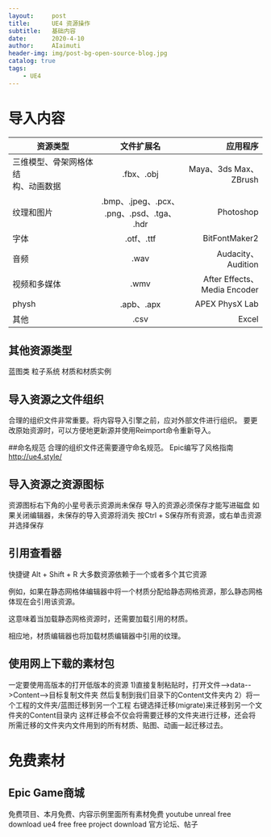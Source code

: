```yaml
---
layout:     post
title:      UE4 资源操作
subtitle:   基础内容
date:       2020-4-10
author:     AIaimuti
header-img: img/post-bg-open-source-blog.jpg
catalog: true
tags:
    - UE4 
---
```


# 导入内容

资源类型|文件扩展名|应用程序
--|:--:|--:
三维模型、骨架网格体结<br>构、动画数据|.fbx、.obj|Maya、3ds Max、<br>ZBrush
纹理和图片|.bmp、.jpeg、.pcx、<br>.png、.psd、.tga、<br>.hdr|Photoshop
字体|.otf、.ttf|BitFontMaker2
音频|.wav|Audacity、Audition
视频和多媒体|.wmv|After Effects、<br>Media Encoder
physh|.apb、.apx|APEX PhysX Lab
其他|.csv|Excel

## 其他资源类型
蓝图类
粒子系统
材质和材质实例

## 导入资源之文件组织
合理的组织文件非常重要。将内容导入引擎之前，应对外部文件进行组织。
要更改原始资源时，可以方便地更新源并使用Reimport命令重新导入。

##命名规范
合理的组织文件还需要遵守命名规范。
Epic编写了风格指南
http://ue4.style/

## 导入资源之资源图标  
资源图标右下角的小星号表示资源尚未保存
导入的资源必须保存才能写进磁盘
如果关闭编辑器，未保存的导入资源将消失
按Ctrl + S保存所有资源，或右单击资源并选择保存

## 引用查看器
快捷键 Alt + Shift + R
大多数资源依赖于一个或者多个其它资源

例如，如果在静态网格体编辑器中将一个材质分配给静态网格资源，那么静态网格体现在会引用该资源。

这意味着当加载静态网格资源时，还需要加载引用的材质。

相应地，材质编辑器也将加载材质编辑器中引用的纹理。

## 使用网上下载的素材包
一定要使用高版本的打开低版本的资源
1)直接复制粘贴时，打开文件-->data-->Content-->目标复制文件夹
然后复制到我们目录下的Content文件夹内
2）将一个工程的文件夹/蓝图迁移到另一个工程
右键选择迁移(migrate)来迁移到另一个文件夹的Content目录内
这样迁移会不仅会将需要迁移的文件夹进行迁移，还会将所需迁移的文件夹内文件用到的所有材质、贴图、动画一起迁移过去。

# 免费素材
## Epic Game商城
免费项目、本月免费、内容示例里面所有素材免费
youtube unreal free download
ue4 free free project download
官方论坛、帖子
